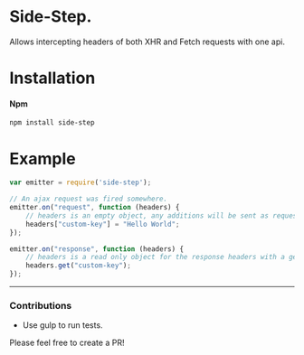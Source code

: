 # Side-Step.
Allows intercepting headers of both XHR and Fetch requests with one api.

# Installation

#### Npm
```console
npm install side-step
```

# Example

```js
var emitter = require('side-step');

// An ajax request was fired somewhere.
emitter.on("request", function (headers) {
	// headers is an empty object, any additions will be sent as request headers.
	headers["custom-key"] = "Hello World";
});

emitter.on("response", function (headers) {
	// headers is a read only object for the response headers with a get method.
	headers.get("custom-key");
});
```

---

### Contributions

* Use gulp to run tests.

Please feel free to create a PR!
